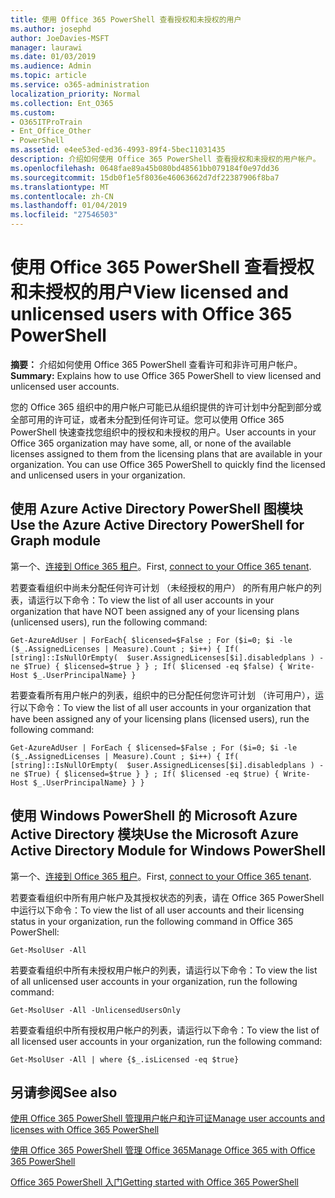 ```yaml
---
title: 使用 Office 365 PowerShell 查看授权和未授权的用户
ms.author: josephd
author: JoeDavies-MSFT
manager: laurawi
ms.date: 01/03/2019
ms.audience: Admin
ms.topic: article
ms.service: o365-administration
localization_priority: Normal
ms.collection: Ent_O365
ms.custom:
- O365ITProTrain
- Ent_Office_Other
- PowerShell
ms.assetid: e4ee53ed-ed36-4993-89f4-5bec11031435
description: 介绍如何使用 Office 365 PowerShell 查看授权和未授权的用户帐户。
ms.openlocfilehash: 0648fae89a45b080bd48561bb079184f0e97dd36
ms.sourcegitcommit: 15db0f1e5f8036e46063662d7df22387906f8ba7
ms.translationtype: MT
ms.contentlocale: zh-CN
ms.lasthandoff: 01/04/2019
ms.locfileid: "27546503"
---
```

# <a name="view-licensed-and-unlicensed-users-with-office-365-powershell"></a><span data-ttu-id="16bdf-103">使用 Office 365 PowerShell 查看授权和未授权的用户</span><span class="sxs-lookup"><span data-stu-id="16bdf-103">View licensed and unlicensed users with Office 365 PowerShell</span></span>

<span data-ttu-id="16bdf-104">**摘要：** 介绍如何使用 Office 365 PowerShell 查看许可和非许可用户帐户。</span><span class="sxs-lookup"><span data-stu-id="16bdf-104">**Summary:** Explains how to use Office 365 PowerShell to view licensed and unlicensed user accounts.</span></span>
  
<span data-ttu-id="16bdf-p101">您的 Office 365 组织中的用户帐户可能已从组织提供的许可计划中分配到部分或全部可用的许可证，或者未分配到任何许可证。您可以使用 Office 365 PowerShell 快速查找您组织中的授权和未授权的用户。</span><span class="sxs-lookup"><span data-stu-id="16bdf-p101">User accounts in your Office 365 organization may have some, all, or none of the available licenses assigned to them from the licensing plans that are available in your organization. You can use Office 365 PowerShell to quickly find the licensed and unlicensed users in your organization.</span></span>


## <a name="use-the-azure-active-directory-powershell-for-graph-module"></a><span data-ttu-id="16bdf-107">使用 Azure Active Directory PowerShell 图模块</span><span class="sxs-lookup"><span data-stu-id="16bdf-107">Use the Azure Active Directory PowerShell for Graph module</span></span>

<span data-ttu-id="16bdf-108">第一个、[连接到 Office 365 租户](connect-to-office-365-powershell.md#connect-with-the-azure-active-directory-powershell-for-graph-module)。</span><span class="sxs-lookup"><span data-stu-id="16bdf-108">First, [connect to your Office 365 tenant](connect-to-office-365-powershell.md#connect-with-the-azure-active-directory-powershell-for-graph-module).</span></span>
 
<span data-ttu-id="16bdf-109">若要查看组织中尚未分配任何许可计划 （未经授权的用户） 的所有用户帐户的列表，请运行以下命令：</span><span class="sxs-lookup"><span data-stu-id="16bdf-109">To view the list of all user accounts in your organization that have NOT been assigned any of your licensing plans (unlicensed users), run the following command:</span></span>
  
```
Get-AzureAdUser | ForEach{ $licensed=$False ; For ($i=0; $i -le ($_.AssignedLicenses | Measure).Count ; $i++) { If( [string]::IsNullOrEmpty(  $user.AssignedLicenses[$i].disabledplans ) -ne $True) { $licensed=$true } } ; If( $licensed -eq $false) { Write-Host $_.UserPrincipalName} }
```

<span data-ttu-id="16bdf-110">若要查看所有用户帐户的列表，组织中的已分配任何您许可计划 （许可用户），运行以下命令：</span><span class="sxs-lookup"><span data-stu-id="16bdf-110">To view the list of all user accounts in your organization that have been assigned any of your licensing plans (licensed users), run the following command:</span></span>
  
```
Get-AzureAdUser | ForEach { $licensed=$False ; For ($i=0; $i -le ($_.AssignedLicenses | Measure).Count ; $i++) { If( [string]::IsNullOrEmpty(  $user.AssignedLicenses[$i].disabledplans ) -ne $True) { $licensed=$true } } ; If( $licensed -eq $true) { Write-Host $_.UserPrincipalName} } }
```

## <a name="use-the-microsoft-azure-active-directory-module-for-windows-powershell"></a><span data-ttu-id="16bdf-111">使用 Windows PowerShell 的 Microsoft Azure Active Directory 模块</span><span class="sxs-lookup"><span data-stu-id="16bdf-111">Use the Microsoft Azure Active Directory Module for Windows PowerShell</span></span>

<span data-ttu-id="16bdf-112">第一个、[连接到 Office 365 租户](connect-to-office-365-powershell.md#connect-with-the-microsoft-azure-active-directory-module-for-windows-powershell)。</span><span class="sxs-lookup"><span data-stu-id="16bdf-112">First, [connect to your Office 365 tenant](connect-to-office-365-powershell.md#connect-with-the-microsoft-azure-active-directory-module-for-windows-powershell).</span></span>

<span data-ttu-id="16bdf-113">若要查看组织中所有用户帐户及其授权状态的列表，请在 Office 365 PowerShell 中运行以下命令：</span><span class="sxs-lookup"><span data-stu-id="16bdf-113">To view the list of all user accounts and their licensing status in your organization, run the following command in Office 365 PowerShell:</span></span>
  
```
Get-MsolUser -All
```

<span data-ttu-id="16bdf-114">若要查看组织中所有未授权用户帐户的列表，请运行以下命令：</span><span class="sxs-lookup"><span data-stu-id="16bdf-114">To view the list of all unlicensed user accounts in your organization, run the following command:</span></span>
  
```
Get-MsolUser -All -UnlicensedUsersOnly
```

<span data-ttu-id="16bdf-115">若要查看组织中所有授权用户帐户的列表，请运行以下命令：</span><span class="sxs-lookup"><span data-stu-id="16bdf-115">To view the list of all licensed user accounts in your organization, run the following command:</span></span>
  
```
Get-MsolUser -All | where {$_.isLicensed -eq $true}
```

## <a name="see-also"></a><span data-ttu-id="16bdf-116">另请参阅</span><span class="sxs-lookup"><span data-stu-id="16bdf-116">See also</span></span>

[<span data-ttu-id="16bdf-117">使用 Office 365 PowerShell 管理用户帐户和许可证</span><span class="sxs-lookup"><span data-stu-id="16bdf-117">Manage user accounts and licenses with Office 365 PowerShell</span></span>](manage-user-accounts-and-licenses-with-office-365-powershell.md)
  
[<span data-ttu-id="16bdf-118">使用 Office 365 PowerShell 管理 Office 365</span><span class="sxs-lookup"><span data-stu-id="16bdf-118">Manage Office 365 with Office 365 PowerShell</span></span>](manage-office-365-with-office-365-powershell.md)
  
[<span data-ttu-id="16bdf-119">Office 365 PowerShell 入门</span><span class="sxs-lookup"><span data-stu-id="16bdf-119">Getting started with Office 365 PowerShell</span></span>](getting-started-with-office-365-powershell.md)
